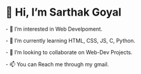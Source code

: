  <h1><b><centre>👋 Hi, I’m Sarthak Goyal</centre></b></h1>
 <div>
<p>- 👀 I’m interested in Web Develpoment.</p>
<p>- 🌱 I’m currently learning HTML, CSS, JS, C, Python.</p>
<p>- 💞️ I’m looking to collaborate on Web-Dev Projects.</p>
<p>- 📫 You can Reach me through my gmail.</p>
</div>
  <!--- 
- ⚡ Fun fact: --->

<!---
Sarthak-G0yal/Sarthak-G0yal is a ✨ special ✨ repository because its `README.md` (this file) appears on your GitHub profile.
You can click the Preview link to take a look at your changes.
--->
